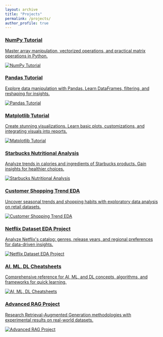 ```yaml
---
layout: archive
title: "Projects"
permalink: /projects/
author_profile: true
---
```

<link rel="stylesheet" href="{{ site.baseurl }}/assets/css/projects.css">

<div class="projects-container">
  <div class="project-card">
    <a href="https://github.com/YusufAltuntas/numpy-tutorial" target="_blank">
      <div class="card-content">
        <h3>NumPy Tutorial</h3>
        <p>Master array manipulation, vectorized operations, and practical matrix operations in Python.</p>
      </div>
      <img src="{{ site.baseurl }}/images/numpy.png" alt="NumPy Tutorial">
    </a>
  </div>

  <div class="project-card">
    <a href="https://github.com/YusufAltuntas/pandas-tutorial" target="_blank">
      <div class="card-content">
        <h3>Pandas Tutorial</h3>
        <p>Explore data manipulation with Pandas. Learn DataFrames, filtering, and reshaping for insights.</p>
      </div>
      <img src="{{ site.baseurl }}/images/pandas.png" alt="Pandas Tutorial">
    </a>
  </div>

  <div class="project-card">
    <a href="https://github.com/YusufAltuntas/matplotlib-tutorial" target="_blank">
      <div class="card-content">
        <h3>Matplotlib Tutorial</h3>
        <p>Create stunning visualizations. Learn basic plots, customizations, and integrating visuals into reports.</p>
      </div>
      <img src="{{ site.baseurl }}/images/matplotlibicon.jpg" alt="Matplotlib Tutorial">
    </a>
  </div>

  <div class="project-card">
    <a href="https://github.com/YusufAltuntas/nutritional-value-analysis-of-starbucks-products" target="_blank">
      <div class="card-content">
        <h3>Starbucks Nutritional Analysis</h3>
        <p>Analyze trends in calories and ingredients of Starbucks products. Gain insights for healthier choices.</p>
      </div>
      <img src="{{ site.baseurl }}/images/starbucks.png" alt="Starbucks Nutritional Analysis">
    </a>
  </div>

  <div class="project-card">
    <a href="https://github.com/YusufAltuntas/customer-shopping-trend-EDA" target="_blank">
      <div class="card-content">
        <h3>Customer Shopping Trend EDA</h3>
        <p>Uncover seasonal trends and shopping habits with exploratory data analysis on retail datasets.</p>
      </div>
      <img src="{{ site.baseurl }}/images/shopping.png" alt="Customer Shopping Trend EDA">
    </a>
  </div>

  <div class="project-card">
    <a href="https://github.com/YusufAltuntas/Netflix-DataSet-EDA-project" target="_blank">
      <div class="card-content">
        <h3>Netflix Dataset EDA Project</h3>
        <p>Analyze Netflix's catalog: genres, release years, and regional preferences for data-driven insights.</p>
      </div>
      <img src="{{ site.baseurl }}/images/netflix.png" alt="Netflix Dataset EDA Project">
    </a>
  </div>

  <div class="project-card">
    <a href="https://github.com/YusufAltuntas/ai-ml-dl-cheatsheets" target="_blank">
      <div class="card-content">
        <h3>AI, ML, DL Cheatsheets</h3>
        <p>Comprehensive reference for AI, ML, and DL concepts, algorithms, and frameworks for quick learning.</p>
      </div>
      <img src="{{ site.baseurl }}/images/Deep-Learning-vs-Machine-Learning-01.jpg" alt="AI, ML, DL Cheatsheets">
    </a>
  </div>

  <div class="project-card">
    <a href="https://github.com/YusufAltuntas/advanced-rag-project" target="_blank">
      <div class="card-content">
        <h3>Advanced RAG Project</h3>
        <p>Research Retrieval-Augmented Generation methodologies with experimental results on real-world datasets.</p>
      </div>
      <img src="{{ site.baseurl }}/images/rag.png" alt="Advanced RAG Project">
    </a>
  </div>
</div>
